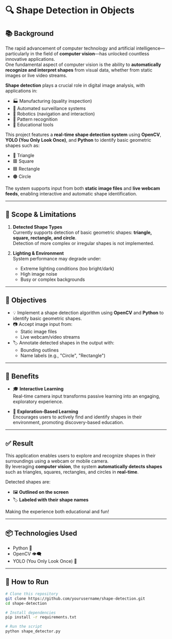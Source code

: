 # 🔍 Shape Detection in Objects

## 📚 Background  
The rapid advancement of computer technology and artificial intelligence—particularly in the field of **computer vision**—has unlocked countless innovative applications.  
One fundamental aspect of computer vision is the ability to **automatically recognize and interpret shapes** from visual data, whether from static images or live video streams.

**Shape detection** plays a crucial role in digital image analysis, with applications in:

- 🏭 Manufacturing (quality inspection)  
- 🎥 Automated surveillance systems  
- 🤖 Robotics (navigation and interaction)  
- 🧩 Pattern recognition  
- 🏫 Educational tools

This project features a **real-time shape detection system** using **OpenCV**, **YOLO (You Only Look Once)**, and **Python** to identify basic geometric shapes such as:

- 🔺 Triangle  
- 🟥 Square  
- 🟦 Rectangle  
- 🟠 Circle  

The system supports input from both **static image files** and **live webcam feeds**, enabling interactive and automatic shape identification.

---

## 🚧 Scope & Limitations

1. **Detected Shape Types**  
   Currently supports detection of basic geometric shapes: **triangle, square, rectangle, and circle**.  
   Detection of more complex or irregular shapes is not implemented.

2. **Lighting & Environment**  
   System performance may degrade under:
   - Extreme lighting conditions (too bright/dark)
   - High image noise
   - Busy or complex backgrounds

---

## 🎯 Objectives

- 💡 Implement a shape detection algorithm using **OpenCV** and **Python** to identify basic geometric shapes.
- 📷 Accept image input from:
  - Static image files
  - Live webcam/video streams
- 🏷️ Annotate detected shapes in the output with:
  - Bounding outlines
  - Name labels (e.g., "Circle", "Rectangle")

---

## 🌟 Benefits

- 🎓 **Interactive Learning**  
  Real-time camera input transforms passive learning into an engaging, exploratory experience.

- 🔎 **Exploration-Based Learning**  
  Encourages users to actively find and identify shapes in their environment, promoting discovery-based education.

---

## ✅ Result

This application enables users to explore and recognize shapes in their surroundings using a webcam or mobile camera.  
By leveraging **computer vision**, the system **automatically detects shapes** such as triangles, squares, rectangles, and circles in **real-time**.

Detected shapes are:

- 🖼️ **Outlined on the screen**
- 🏷️ **Labeled with their shape names**

Making the experience both educational and fun!

---

## 📦 Technologies Used

- Python 🐍
- OpenCV 👁️‍🗨️
- YOLO (You Only Look Once) 🔎

---

## 🚀 How to Run

```bash
# Clone this repository
git clone https://github.com/yourusername/shape-detection.git
cd shape-detection

# Install dependencies
pip install -r requirements.txt

# Run the script
python shape_detector.py
